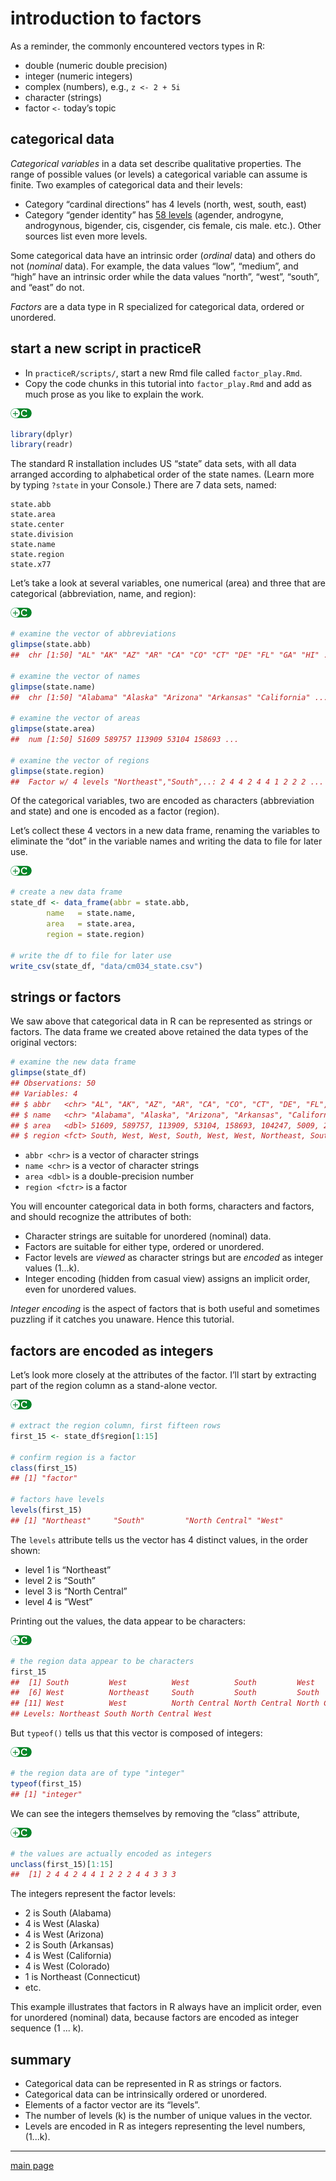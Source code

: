 
# introduction to factors

As a reminder, the commonly encountered vectors types in R:

  - double (numeric double precision)
  - integer (numeric integers)
  - complex (numbers), e.g., `z <- 2 + 5i`
  - character (strings)
  - factor `<-` today’s topic

## categorical data

*Categorical variables* in a data set describe qualitative properties.
The range of possible values (or levels) a categorical variable can
assume is finite. Two examples of categorical data and their levels:

  - Category “cardinal directions” has 4 levels (north, west, south,
    east)
  - Category “gender identity” has [58
    levels](http://abcnews.go.com/blogs/headlines/2014/02/heres-a-list-of-58-gender-options-for-facebook-users/)
    (agender, androgyne, androgynous, bigender, cis, cisgender, cis
    female, cis male. etc.). Other sources list even more levels.

Some categorical data have an intrinsic order (*ordinal* data) and
others do not (*nominal* data). For example, the data values “low”,
“medium”, and “high” have an intrinsic order while the data values
“north”, “west”, “south”, and “east” do not.

*Factors* are a data type in R specialized for categorical data, ordered
or unordered.

## start a new script in practiceR

  - In `practiceR/scripts/`, start a new Rmd file called
    `factor_play.Rmd`.
  - Copy the code chunks in this tutorial into `factor_play.Rmd` and add
    as much prose as you like to explain the work.

![](../resources/images/code-icon.png)<!-- -->

``` r
library(dplyr)
library(readr)
```

The standard R installation includes US “state” data sets, with all data
arranged according to alphabetical order of the state names. (Learn more
by typing `?state` in your Console.) There are 7 data sets, named:

    state.abb 
    state.area 
    state.center 
    state.division 
    state.name 
    state.region 
    state.x77 

Let’s take a look at several variables, one numerical (area) and three
that are categorical (abbreviation, name, and region):

![](../resources/images/code-icon.png)<!-- -->

``` r
# examine the vector of abbreviations
glimpse(state.abb)
##  chr [1:50] "AL" "AK" "AZ" "AR" "CA" "CO" "CT" "DE" "FL" "GA" "HI" ...

# examine the vector of names  
glimpse(state.name)
##  chr [1:50] "Alabama" "Alaska" "Arizona" "Arkansas" "California" ...

# examine the vector of areas  
glimpse(state.area)
##  num [1:50] 51609 589757 113909 53104 158693 ...

# examine the vector of regions 
glimpse(state.region)
##  Factor w/ 4 levels "Northeast","South",..: 2 4 4 2 4 4 1 2 2 2 ...
```

Of the categorical variables, two are encoded as characters
(abbreviation and state) and one is encoded as a factor (region).

Let’s collect these 4 vectors in a new data frame, renaming the
variables to eliminate the “dot” in the variable names and writing the
data to file for later use.

![](../resources/images/code-icon.png)<!-- -->

``` r
# create a new data frame
state_df <- data_frame(abbr = state.abb, 
        name   = state.name, 
        area   = state.area, 
        region = state.region)

# write the df to file for later use 
write_csv(state_df, "data/cm034_state.csv")
```

## strings or factors

We saw above that categorical data in R can be represented as strings or
factors. The data frame we created above retained the data types of the
original vectors:

``` r
# examine the new data frame 
glimpse(state_df)
## Observations: 50
## Variables: 4
## $ abbr   <chr> "AL", "AK", "AZ", "AR", "CA", "CO", "CT", "DE", "FL", "...
## $ name   <chr> "Alabama", "Alaska", "Arizona", "Arkansas", "California...
## $ area   <dbl> 51609, 589757, 113909, 53104, 158693, 104247, 5009, 205...
## $ region <fct> South, West, West, South, West, West, Northeast, South,...
```

  - `abbr <chr>` is a vector of character strings
  - `name <chr>` is a vector of character strings
  - `area <dbl>` is a double-precision number
  - `region <fctr>` is a factor

You will encounter categorical data in both forms, characters and
factors, and should recognize the attributes of both:

  - Character strings are suitable for unordered (nominal) data.
  - Factors are suitable for either type, ordered or unordered.  
  - Factor levels are *viewed* as character strings but are *encoded* as
    integer values \(1...k\).
  - Integer encoding (hidden from casual view) assigns an implicit
    order, even for unordered values.

*Integer encoding* is the aspect of factors that is both useful and
sometimes puzzling if it catches you unaware. Hence this tutorial.

## factors are encoded as integers

Let’s look more closely at the attributes of the factor. I’ll start by
extracting part of the region column as a stand-alone vector.

![](../resources/images/code-icon.png)<!-- -->

``` r
# extract the region column, first fifteen rows  
first_15 <- state_df$region[1:15]

# confirm region is a factor
class(first_15)
## [1] "factor"
 
# factors have levels 
levels(first_15)
## [1] "Northeast"     "South"         "North Central" "West"
```

The `levels` attribute tells us the vector has 4 distinct values, in the
order shown:

  - level 1 is “Northeast”
  - level 2 is “South”
  - level 3 is “North Central”
  - level 4 is “West”

Printing out the values, the data appear to be characters:

![](../resources/images/code-icon.png)<!-- -->

``` r
# the region data appear to be characters  
first_15
##  [1] South         West          West          South         West         
##  [6] West          Northeast     South         South         South        
## [11] West          West          North Central North Central North Central
## Levels: Northeast South North Central West
```

But `typeof()` tells us that this vector is composed of integers:

![](../resources/images/code-icon.png)<!-- -->

``` r
# the region data are of type "integer" 
typeof(first_15)
## [1] "integer"
```

We can see the integers themselves by removing the “class” attribute,

![](../resources/images/code-icon.png)<!-- -->

``` r
# the values are actually encoded as integers 
unclass(first_15)[1:15]
##  [1] 2 4 4 2 4 4 1 2 2 2 4 4 3 3 3
```

The integers represent the factor levels:

  - 2 is South (Alabama)
  - 4 is West (Alaska)
  - 4 is West (Arizona)
  - 2 is South (Arkansas)
  - 4 is West (California)
  - 4 is West (Colorado)
  - 1 is Northeast (Connecticut)
  - etc.

This example illustrates that factors in R always have an implicit
order, even for unordered (nominal) data, because factors are encoded as
integer sequence \(1 ... k\).

## summary

  - Categorical data can be represented in R as strings or factors.
  - Categorical data can be intrinsically ordered or unordered.
  - Elements of a factor vector are its “levels”.
  - The number of levels \(k\) is the number of unique values in the
    vector.
  - Levels are encoded in R as integers representing the level numbers,
    \(1...k\).

-----

[main page](../README.md)

